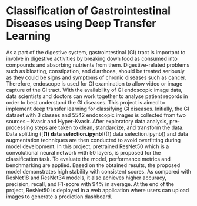 # Classification of Gastrointestinal Diseases using Deep Transfer Learning

As a part of the digestive system, gastrointestinal (GI) tract is important to involve in digestive activities by breaking down food as consumed into compounds and absorbing nutrients from them. Digestive-related problems such as bloating, constipation, and diarrhoea, should be treated seriously as they could be signs and symptoms of chronic diseases such as cancer. Therefore, endoscope is used for GI examination to allow video or image capture of the GI tract. With the availability of GI endoscopic image data, data scientists and doctors can work together to analyse patient records in order to best understand the GI diseases. This project is aimed to implement deep transfer learning for classifying GI diseases. Initially, the GI dataset with 3 classes and 5542 endoscopic images is collected from two sources – Kvasir and Hyper-Kvasir. After exploratory data analysis, pre-processing steps are taken to clean, standardize, and transform the data. Data splitting ([**(1) data selection.ipynb**]((1) data selection.ipynb)) and data augmentation techniques are then conducted to avoid overfitting during model development. In this project, pretrained ResNet50 which is a convolutional neural network with 50 layers, is proposed for the classification task. To evaluate the model, performance metrics and benchmarking are applied. Based on the obtained results, the proposed model demonstrates high stability with consistent scores. As compared with ResNet18 and ResNet34 models, it also achieves higher accuracy, precision, recall, and F1-score with 94% in average. At the end of the project, ResNet50 is deployed in a web application where users can upload images to generate a prediction dashboard.
